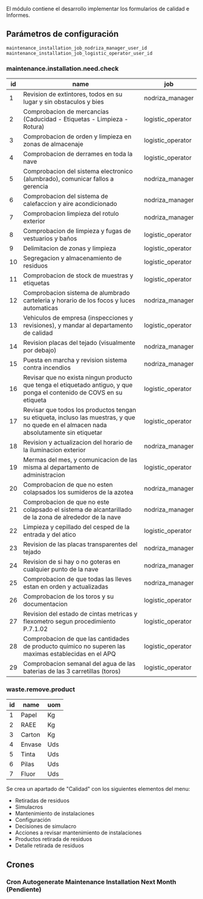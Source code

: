 El módulo contiene el desarrollo implementar los formularios de calidad e Informes.

## Parámetros de configuración
```
maintenance_installation_job_nodriza_manager_user_id
maintenance_installation_job_logistic_operator_user_id
``` 

### maintenance.installation.need.check
id | name | job
--- | --- | ---
1 | Revision de extintores, todos en su lugar y sin obstaculos y bies | nodriza_manager
2 | Comprobacion de mercancias (Caducidad - Etiquetas - Limpieza - Rotura) | logistic_operator
3 | Comprobacion de orden y limpieza en zonas de almacenaje | logistic_operator
4 | Comprobacion de derrames en toda la nave | logistic_operator
5 | Comprobacion del sistema electronico (alumbrado), comunicar fallos a gerencia | nodriza_manager
6 | Comprobacion del sistema de calefaccion y aire acondicionado | nodriza_manager
7 | Comprobacion limpieza del rotulo exterior | nodriza_manager
8 | Comprobacion de limpieza y fugas de vestuarios y baños | logistic_operator
9 | Delimitacion de zonas y limpieza | logistic_operator
10 | Segregacion y almacenamiento de residuos | logistic_operator
11 | Comprobacion de stock de muestras y etiquetas | logistic_operator
12 | Comprobacion sistema de alumbrado carteleria y horario de los focos y luces automaticas | nodriza_manager
13 | Vehiculos de empresa (inspecciones y revisiones), y mandar al departamento de calidad | logistic_operator
14 | Revision placas del tejado (visualmente por debajo) | nodriza_manager
15 | Puesta en marcha y revision sistema contra incendios | nodriza_manager
16 | Revisar que no exista ningun producto que tenga el etiquetado antiguo, y que ponga el contenido de COVS en su etiqueta | logistic_operator
17 | Revisar que todos los productos tengan su etiqueta, incluso las muestras, y que no quede en el almacen nada absolutamente sin etiquetar | logistic_operator
18 | Revision y actualizacion del horario de la iluminacion exterior | nodriza_manager
19 | Mermas del mes, y comunicacion de las misma al departamento de administracion | logistic_operator
20 | Comprobacion de que no esten colapsados los sumideros de la azotea | nodriza_manager
21 | Comprobacion de que no este colapsado el sistema de alcantarillado de la zona de alrededor de la nave | nodriza_manager
22 | Limpieza y cepillado del cesped de la entrada y del atico | logistic_operator
23 | Revision de las placas transparentes del tejado | nodriza_manager
24 | Revision de si hay o no goteras en cualquier punto de la nave | nodriza_manager
25 | Comprobacion de que todas las lleves estan en orden y actualizadas | nodriza_manager
26 | Comprobacion de los toros y su documentacion | logistic_operator
27 | Revision del estado de cintas metricas y flexometro segun procedimiento P.7.1.02 | logistic_operator
28 | Comprobacion de que las cantidades de producto quimico no superen las maximas establecidas en el APQ | logistic_operator
29 | Comprobacion semanal del agua de las baterias de las 3 carretillas (toros) | logistic_operator

### waste.remove.product
id | name | uom
--- | --- | ---
1 | Papel | Kg
2 | RAEE | Kg
3 | Carton | Kg
4 | Envase | Uds
5 | Tinta | Uds
6 | Pilas | Uds
7 | Fluor | Uds


Se crea un apartado de "Calidad" con los siguientes elementos del menu:

- Retiradas de residuos
- Simulacros
- Mantenimiento de instalaciones
- Configuración
- Decisiones de simulacro
- Acciones a revisar mantenimiento de instalaciones
- Productos retirada de residuos
- Detalle retirada de residuos


## Crones

### Cron Autogenerate Maintenance Installation Next Month (Pendiente)
